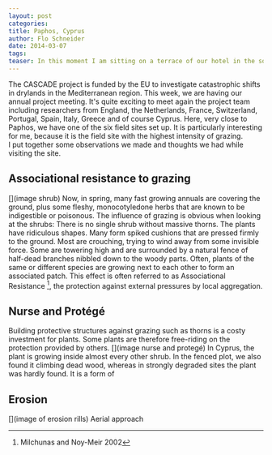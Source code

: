 ```yaml
---
layout: post
categories:  
title: Paphos, Cyprus
author: Flo Schneider
date: 2014-03-07
tags:
teaser: In this moment I am sitting on a terrace of our hotel in the south of Cyprus and enjoy the sound of the sea and a soft breeze of wind. Musings from the CASCADE project meeting.
---
```

The CASCADE project is funded by the EU to investigate catastrophic shifts in drylands in the Mediterranean region. This week, we are having our annual project meeting. It's quite exciting to meet again the project team including researchers  from England, the Netherlands, France, Switzerland, Portugal, Spain, Italy, Greece and of course Cyprus.
Here, very close to Paphos, we have one of the six field sites set up. It is particularly interesting for me, because it is the field site with the highest intensity of grazing.    
I put together some observations we made and thoughts we had while visiting the site. 

## Associational resistance to grazing
[](image shrub)
Now, in spring, many fast growing annuals are covering the ground, plus some fleshy, monocotyledone herbs that are known to be indigestible or poisonous.
The influence of grazing is obvious when looking at the shrubs: There is no single shrub without massive thorns. The plants have ridiculous shapes. Many form spiked cushions that are pressed firmly to the ground. Most are crouching, trying to wind away from some invisible force. Some are towering high and are surrounded by a natural fence of half-dead branches nibbled down to the woody parts. Often, plants of the same or different species are growing next to each other to form an associated patch. 
This effect is often referred to as Associational Resistance [^1], the protection against external pressures by local aggregation.

## Nurse and Protégé 
Building protective structures against grazing such as thorns is a costy investment for plants. Some plants are therefore free-riding on the protection provided by others. 
[](image nurse and protegé)
In Cyprus, the plant is growing inside almost every other shrub. In the fenced plot, we also found it climbing dead wood, whereas in strongly degraded sites the plant was hardly found. 
It is a form of 
## Erosion
[](image of erosion rills)
Aerial approach
 
[](image-drone)
[^1]: Milchunas and Noy-Meir 2002
